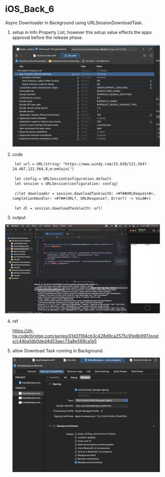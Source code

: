 # iOS_Back_6
Async Downloader in Background using URLSessionDownloadTask.

1. setup in Info Property List, however this setup value effects the apps approval before the release phase.

   ![](https://raw.githubusercontent.com/QueenieCplusplus/iOS_Back_6/main/info%20property%20list.png)

 
2. code

        let url = URL(string: "https://www.windy.com/25.038/121.564?24.467,121.564,8,m:emSajxL")
        
        let config = URLSessionConfiguration.default
        let session = URLSession(configuration: config)
        
        //let downloader = session.downloadTask(with: <#T##URLRequest#>, completionHandler: <#T##(URL?, URLResponse?, Error?) -> Void#>)
        
        let dl = session.downloadTask(with: url!

3. output

  ![](https://github.com/QueenieCplusplus/iOS_Back_6/blob/main/output.png)

4. ref

   https://zh-tw.coderbridge.com/series/01d31194cb3c428d9ca2575c91e8b997/posts/c44ba1db0ded4d53aec73a8e589ca1e5

5. allow Download Task running in Background.

   ![](https://raw.githubusercontent.com/QueenieCplusplus/iOS_Back_6/main/allow%20background%20run.png)

